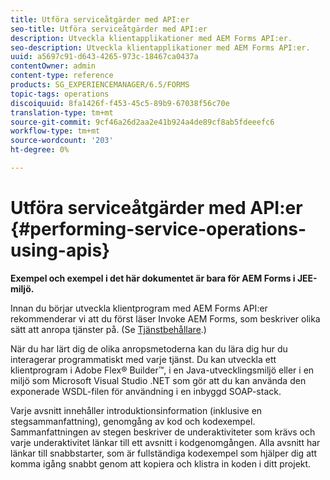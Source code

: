 ```yaml
---
title: Utföra serviceåtgärder med API:er
seo-title: Utföra serviceåtgärder med API:er
description: Utveckla klientapplikationer med AEM Forms API:er.
seo-description: Utveckla klientapplikationer med AEM Forms API:er.
uuid: a5697c91-d643-4265-973c-18467ca0437a
contentOwner: admin
content-type: reference
products: SG_EXPERIENCEMANAGER/6.5/FORMS
topic-tags: operations
discoiquuid: 8fa1426f-f453-45c5-89b9-67038f56c70e
translation-type: tm+mt
source-git-commit: 9cf46a26d2aa2e41b924a4de89cf8ab5fdeeefc6
workflow-type: tm+mt
source-wordcount: '203'
ht-degree: 0%

---
```



# Utföra serviceåtgärder med API:er {#performing-service-operations-using-apis}

**Exempel och exempel i det här dokumentet är bara för AEM Forms i JEE-miljö.**

Innan du börjar utveckla klientprogram med AEM Forms API:er rekommenderar vi att du först läser Invoke AEM Forms, som beskriver olika sätt att anropa tjänster på. (Se [Tjänstbehållare](/help/forms/developing/service-container.md#service-container).)

När du har lärt dig de olika anropsmetoderna kan du lära dig hur du interagerar programmatiskt med varje tjänst. Du kan utveckla ett klientprogram i Adobe Flex® Builder™, i en Java-utvecklingsmiljö eller i en miljö som Microsoft Visual Studio .NET som gör att du kan använda den exponerade WSDL-filen för användning i en inbyggd SOAP-stack.

Varje avsnitt innehåller introduktionsinformation (inklusive en stegsammanfattning), genomgång av kod och kodexempel. Sammanfattningen av stegen beskriver de underaktiviteter som krävs och varje underaktivitet länkar till ett avsnitt i kodgenomgången. Alla avsnitt har länkar till snabbstarter, som är fullständiga kodexempel som hjälper dig att komma igång snabbt genom att kopiera och klistra in koden i ditt projekt.
